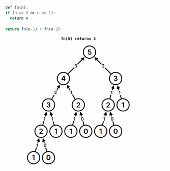  ```js
  def fn(n):
  if (n == 0 or n == 1):
    return n
  
  return fn(n-1) + fn(n-2)
  ```
  <img src="/assets/recursion.gif">